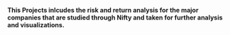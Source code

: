 **This Projects inlcudes the risk and return analysis for the major companies that are studied through Nifty and taken for further analysis and visualizations.**
